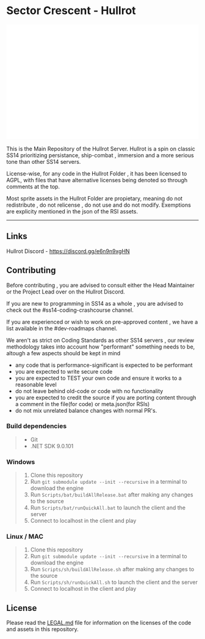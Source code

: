 # Sector Crescent - Hullrot 

<p align="center"> <img alt="Sector Crescent" width="880" height="300" src="https://github.com/ilikeships/Sector-Crescent/blob/master/Resources/Textures/Logo/logo.png?raw=true" /></p>

This is the Main Repository of the Hullrot Server. Hullrot is a spin on classic SS14 prioritizing persistance, ship-combat , immersion and a more serious tone than other SS14 servers.

License-wise, for any code in the Hullrot Folder , it has been licensed to AGPL, with files that have alternative licenses being denoted so through comments at the top.

Most sprite assets in the Hullrot Folder are propietary, meaning do not redistribute , do not relicense , do not use and do not modify. Exemptions are explicity mentioned in the json of the RSI assets.

---

## Links
Hullrot Discord - https://discord.gg/e6n9n9xgHN
## Contributing
Before contributing , you are advised to consult either the Head Maintainer or the Project Lead over on the Hullrot Discord.

If you are new to programming in SS14 as a whole , you are advised to check out the #ss14-coding-crashcourse channel.

If you are experienced or wish to work on pre-approved content , we have a list available in the #dev-roadmaps channel.

We aren't as strict on Coding Standards as other SS14 servers , our review methodology takes into account how "performant" something needs to be, altough a few aspects should be kept in mind
- any code that is performance-significant is expected to be performant
- you are expected to write secure code
- you are expected to TEST your own code and ensure it works to a reasonable level
- do not leave behind old-code or code with no functionality
- you are expected to credit the source if you are porting content through a comment in the file(for code) or meta.json(for RSIs)
- do not mix unrelated balance changes with normal PR's.

### Build dependencies

> - Git
> - .NET SDK 9.0.101


### Windows

> 1. Clone this repository
> 2. Run `git submodule update --init --recursive` in a terminal to download the engine
> 3. Run `Scripts/bat/buildAllRelease.bat` after making any changes to the source
> 4. Run `Scripts/bat/runQuickAll.bat` to launch the client and the server
> 5. Connect to localhost in the client and play

### Linux / MAC

> 1. Clone this repository
> 2. Run `git submodule update --init --recursive` in a terminal to download the engine
> 3. Run `Scripts/sh/buildAllRelease.sh` after making any changes to the source
> 4. Run `Scripts/sh/runQuickAll.sh` to launch the client and the server
> 5. Connect to localhost in the client and play

## License

Please read the [LEGAL.md](./LEGAL.md) file for information on the licenses of the code and assets in this repository.
